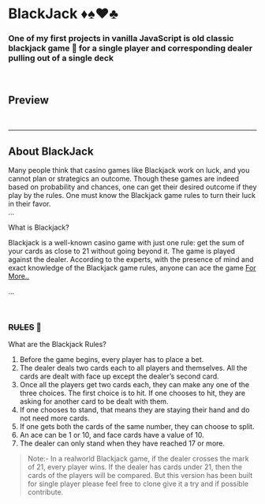 # **BlackJack** ♦♠♥♣

### One of my first projects in vanilla JavaScript is old classic blackjack game 🎰 for a single player and corresponding dealer pulling out of a single deck
<br>

## Preview


<br>

- - -

## About BlackJack
Many people think that casino games like Blackjack work on luck, and you cannot plan or strategics an outcome. Though these games are indeed based on probability and chances, one can get their desired outcome if they play by the rules. One must know the Blackjack game rules to turn their luck in their favor.
<br>
...

What is Blackjack?

Blackjack is a well-known casino game with just one rule: get the sum of your cards as close to 21 without going beyond it. The game is played against the dealer. According to the experts, with the presence of mind and exact knowledge of the Blackjack game rules, anyone can ace the game [For More..](https://bicyclecards.com/article/the-beginning-of-blackjack/ "More info on BlackJack")

...

<br>

### **~~RULES~~** 🧾

What are the Blackjack Rules?

1) Before the game begins, every player has to place a bet.
2) The dealer deals two cards each to all players and themselves. All the cards are dealt with face up except the dealer’s second card.
3) Once all the players get two cards each, they can make any one of the three choices. The first choice is to hit. If one chooses to hit, they are asking for another card to be dealt with them.
4) If one chooses to stand, that means they are staying their hand and do not need more cards.
5) If one gets both the cards of the same number, they can choose to split.
6) An ace can be 1 or 10, and face cards have a value of 10.
7) The dealer can only stand when they have reached 17 or more.

> Note:- In a realworld Blackjack game, if the dealer crosses the mark of 21, every player wins. If the dealer has cards under 21, then the cards of the players will be compared. But this version has been built for single player please feel free to clone give it a try and if possible contribute.
